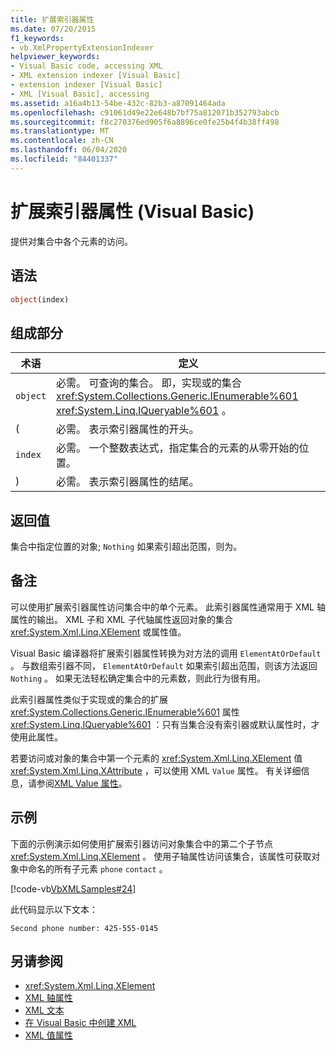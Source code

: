```yaml
---
title: 扩展索引器属性
ms.date: 07/20/2015
f1_keywords:
- vb.XmlPropertyExtensionIndexer
helpviewer_keywords:
- Visual Basic code, accessing XML
- XML extension indexer [Visual Basic]
- extension indexer [Visual Basic]
- XML [Visual Basic], accessing
ms.assetid: a16a4b13-54be-432c-82b3-a87091464ada
ms.openlocfilehash: c91061d49e22e648b7bf75a812071b352793abcb
ms.sourcegitcommit: f8c270376ed905f6a8896ce0fe25b4f4b38ff498
ms.translationtype: MT
ms.contentlocale: zh-CN
ms.lasthandoff: 06/04/2020
ms.locfileid: "84401337"
---
```

# <a name="extension-indexer-property-visual-basic"></a>扩展索引器属性 (Visual Basic)
提供对集合中各个元素的访问。  
  
## <a name="syntax"></a>语法  
  
```vb  
object(index)  
```  
  
## <a name="parts"></a>组成部分  
  
|术语|定义|  
|---|---|  
|`object`|必需。 可查询的集合。 即，实现或的集合 <xref:System.Collections.Generic.IEnumerable%601> <xref:System.Linq.IQueryable%601> 。|  
|(|必需。 表示索引器属性的开头。|  
|`index`|必需。 一个整数表达式，指定集合的元素的从零开始的位置。|  
|)|必需。 表示索引器属性的结尾。|  
  
## <a name="return-value"></a>返回值  
 集合中指定位置的对象; `Nothing` 如果索引超出范围，则为。  
  
## <a name="remarks"></a>备注  
 可以使用扩展索引器属性访问集合中的单个元素。 此索引器属性通常用于 XML 轴属性的输出。 XML 子和 XML 子代轴属性返回对象的集合 <xref:System.Xml.Linq.XElement> 或属性值。  
  
 Visual Basic 编译器将扩展索引器属性转换为对方法的调用 `ElementAtOrDefault` 。 与数组索引器不同， `ElementAtOrDefault` 如果索引超出范围，则该方法返回 `Nothing` 。 如果无法轻松确定集合中的元素数，则此行为很有用。  
  
 此索引器属性类似于实现或的集合的扩展 <xref:System.Collections.Generic.IEnumerable%601> 属性 <xref:System.Linq.IQueryable%601> ：只有当集合没有索引器或默认属性时，才使用此属性。  
  
 若要访问或对象的集合中第一个元素的 <xref:System.Xml.Linq.XElement> 值 <xref:System.Xml.Linq.XAttribute> ，可以使用 XML `Value` 属性。 有关详细信息，请参阅[XML Value 属性](xml-value-property.md)。  
  
## <a name="example"></a>示例  
 下面的示例演示如何使用扩展索引器访问对象集合中的第二个子节点 <xref:System.Xml.Linq.XElement> 。 使用子轴属性访问该集合，该属性可获取对象中命名的所有子元素 `phone` `contact` 。  
  
 [!code-vb[VbXMLSamples#24](~/samples/snippets/visualbasic/VS_Snippets_VBCSharp/VbXMLSamples/VB/XMLSamples11.vb#24)]  
  
 此代码显示以下文本：  
  
 `Second phone number: 425-555-0145`  
  
## <a name="see-also"></a>另请参阅

- <xref:System.Xml.Linq.XElement>
- [XML 轴属性](index.md)
- [XML 文本](../xml-literals/index.md)
- [在 Visual Basic 中创建 XML](../../programming-guide/language-features/xml/creating-xml.md)
- [XML 值属性](xml-value-property.md)
